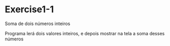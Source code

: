 # Exercise1-1
Soma de dois números inteiros

Programa lerá dois valores inteiros, e depois mostrar na tela a soma desses números
